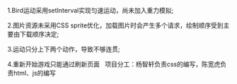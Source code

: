 1.Bird运动采用setInterval实现匀速运动，尚未加入重力模拟;

2.图片资源未采用CSS sprite优化，加载图片时会产生多个请求，绘制顺序受到主要由下载顺序决定;

3.运动只分上下两个动作，导致不够连贯;

4.重新开始游戏只能通过刷新页面
 
项目分工：杨智轩负责css的编写，陈宽虎负责html、js的编写
